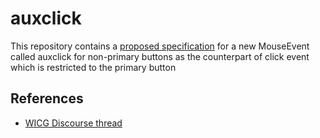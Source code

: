 # auxclick
This repository contains a [proposed specification](https://navidz.github.io/auxclick/) for a new MouseEvent called auxclick for non-primary buttons as the counterpart of click event which is restricted to the primary button

## References
* [WICG Discourse thread](https://discourse.wicg.io/t/new-event-for-non-primary-button-click/1527)
